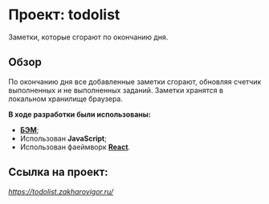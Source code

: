 # Проект: todolist
Заметки, которые сгорают по окончанию дня.

## Обзор
По окончанию дня все добавленные заметки сгорают, обновляя счетчик выполненных и не выполненных заданий.
Заметки хранятся в локальном хранилище браузера.
  

**В ходе разработки были использованы:**

* [**БЭМ**](https://ru.bem.info/);
* Использован **JavaScript**;
* Использован фаеймворк [**React**](https://ru.reactjs.org/).


## Ссылка на проект: 

*https://todolist.zakharovigor.ru/*



